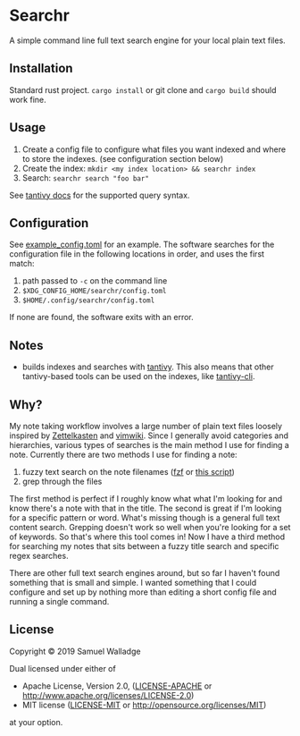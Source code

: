 
# Searchr

A simple command line full text search engine for your local plain text files.


## Installation

Standard rust project. `cargo install` or git clone and `cargo build` should
work fine.


## Usage

1. Create a config file to configure what files you want indexed and where to
   store the indexes. (see configuration section below)
2. Create the index: `mkdir <my index location> && searchr index`
3. Search: `searchr search "foo bar"`

See [tantivy
docs](https://docs.rs/tantivy/0.10.1/tantivy/query/struct.QueryParser.html) for
the supported query syntax.


## Configuration

See [example_config.toml](./example_config.toml) for an example. The software
searches for the configuration file in the following locations in order, and
uses the first match:

1. path passed to `-c` on the command line
2. `$XDG_CONFIG_HOME/searchr/config.toml`
3. `$HOME/.config/searchr/config.toml`

If none are found, the software exits with an error.


## Notes

- builds indexes and searches with [tantivy](https://github.com/tantivy-search/tantivy). This also means that other tantivy-based tools can be used on the indexes, like [tantivy-cli](https://github.com/tantivy-search/tantivy-cli).

## Why?

My note taking workflow involves a large number of plain text files loosely
inspired by
[Zettelkasten](https://zettelkasten.de/posts/zettelkasten-improves-thinking-writing/)
and [vimwiki](https://github.com/vimwiki/vimwiki).
Since I generally avoid categories and hierarchies, various types of searches
is the main method I use for finding a note. Currently there are two methods I
use for finding a note:

1. fuzzy text search on the note filenames
   ([fzf](https://github.com/junegunn/fzf) or [this
   script](https://github.com/swalladge/dotfiles/blob/master/bin/open-wiki-page))
2. grep through the files

The first method is perfect if I roughly know what what I'm looking for and
know there's a note with that in the title. The second is great if I'm looking
for a specific pattern or word. What's missing though is a general full text
content search.  Grepping doesn't work so well when you're looking for a set of
keywords. So that's where this tool comes in! Now I have a third method for
searching my notes that sits between a fuzzy title search and specific regex
searches.

There are other full text search engines around, but so far I haven't found
something that is small and simple. I wanted something that I could configure
and set up by nothing more than editing a short config file and running a
single command.



## License

Copyright © 2019 Samuel Walladge

Dual licensed under either of

* Apache License, Version 2.0, ([LICENSE-APACHE](LICENSE-APACHE) or http://www.apache.org/licenses/LICENSE-2.0)
* MIT license ([LICENSE-MIT](LICENSE-MIT) or http://opensource.org/licenses/MIT)

at your option.
